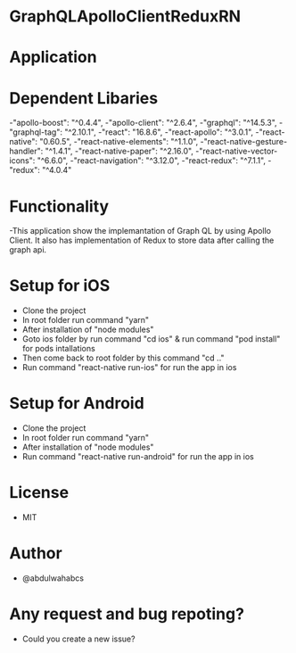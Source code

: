 # GraphQLApolloClientReduxRN

# Application

# Dependent Libaries 
-"apollo-boost": "^0.4.4",
-"apollo-client": "^2.6.4",
-"graphql": "^14.5.3",
-"graphql-tag": "^2.10.1",
-"react": "16.8.6",
-"react-apollo": "^3.0.1",
-"react-native": "0.60.5",
-"react-native-elements": "^1.1.0",
-"react-native-gesture-handler": "^1.4.1",
-"react-native-paper": "^2.16.0",
-"react-native-vector-icons": "^6.6.0",
-"react-navigation": "^3.12.0",
-"react-redux": "^7.1.1",
-"redux": "^4.0.4"

# Functionality
-This application show the implemantation of Graph QL by using Apollo Client. It also has implementation of Redux to store data after calling the graph api.

# Setup for iOS
- Clone the project 
- In root folder run command "yarn"
- After installation of "node modules"
- Goto ios folder by run command "cd ios" & run command "pod install" for pods intallations
- Then come back to root folder by this command "cd .."
- Run command "react-native run-ios" for run the app in ios

# Setup for Android
- Clone the project 
- In root folder run command "yarn"
- After installation of "node modules"
- Run command "react-native run-android" for run the app in ios

# License
- MIT

# Author
- @abdulwahabcs


# Any request and bug repoting?
- Could you create a new issue?
